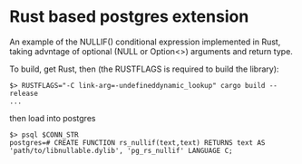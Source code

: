 # Rust based postgres extension

An example of the NULLIF() conditional expression implemented in Rust, taking
advntage of optional (NULL or Option<>) arguments and return type.

To build, get Rust, then (the RUSTFLAGS is required to build the library):

```console
$> RUSTFLAGS="-C link-arg=-undefineddynamic_lookup" cargo build --release
...
```

then load into postgres

```console
$> psql $CONN_STR
postgres=# CREATE FUNCTION rs_nullif(text,text) RETURNS text AS 'path/to/libnullable.dylib', 'pg_rs_nullif' LANGUAGE C;
```
